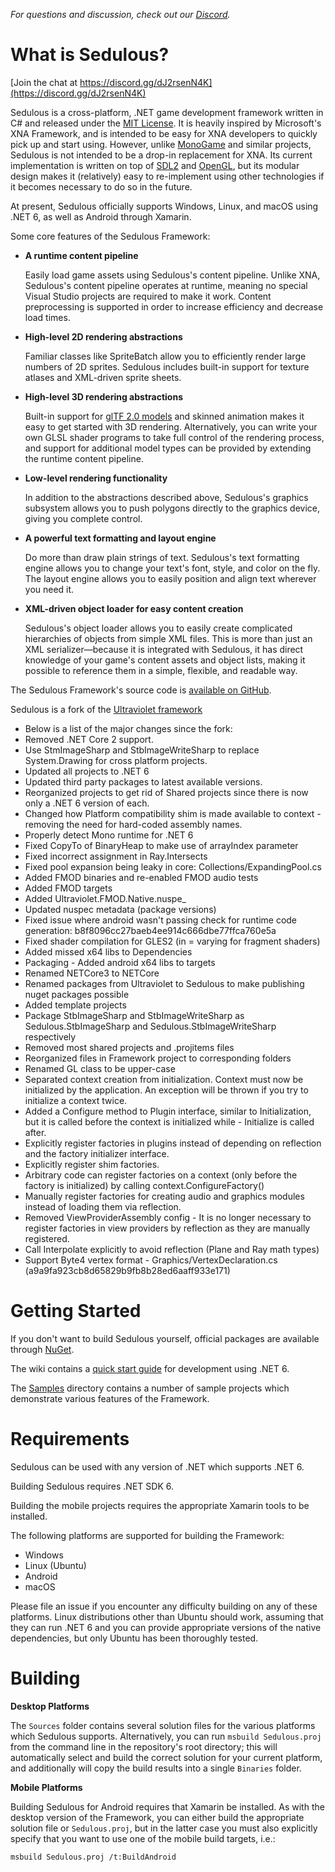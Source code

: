 _For questions and discussion, check out our [Discord](https://discord.gg/dJ2rsenN4K)._

What is Sedulous?
====================

[Join the chat at https://discord.gg/dJ2rsenN4K](https://discord.gg/dJ2rsenN4K)

Sedulous is a cross-platform, .NET game development framework written in C# and released under the [MIT License](http://opensource.org/licenses/MIT). It is heavily inspired by Microsoft's XNA Framework, and is intended to be easy for XNA developers to quickly pick up and start using. However, unlike [MonoGame](http://www.monogame.net/) and similar projects, Sedulous is not intended to be a drop-in replacement for XNA. Its current implementation is written on top of [SDL2](https://www.libsdl.org/) and [OpenGL](https://www.opengl.org/), but its modular design makes it (relatively) easy to re-implement using other technologies if it becomes necessary to do so in the future.

At present, Sedulous officially supports Windows, Linux, and macOS using .NET 6, as well as Android through Xamarin.

Some core features of the Sedulous Framework:

 * __A runtime content pipeline__
   
   Easily load game assets using Sedulous's content pipeline. Unlike XNA, Sedulous's content pipeline operates at runtime, meaning no special Visual Studio projects are required to make it work. Content preprocessing is supported in order to increase efficiency and decrease load times.
 
 * __High-level 2D rendering abstractions__
   
   Familiar classes like SpriteBatch allow you to efficiently render large numbers of 2D sprites. Sedulous includes built-in support for texture atlases and XML-driven sprite sheets.
 
 * __High-level 3D rendering abstractions__
   
   Built-in support for [glTF 2.0 models](https://www.khronos.org/gltf/) and skinned animation makes it easy to get started with 3D rendering. Alternatively, you can write your own GLSL shader programs to take full control of the rendering process, and support for additional model types can be provided by extending the runtime content pipeline.
 
 * __Low-level rendering functionality__
   
   In addition to the abstractions described above, Sedulous's graphics subsystem allows you to push polygons directly to the graphics device, giving you complete control.
 
 * __A powerful text formatting and layout engine__
   
   Do more than draw plain strings of text. Sedulous's text formatting engine allows you to change your text's font, style, and color on the fly. The layout engine allows you to easily position and align text wherever you need it.
 
 * __XML-driven object loader for easy content creation__
   
   Sedulous's object loader allows you to easily create complicated hierarchies of objects from simple XML files. This is more than just an XML serializer&mdash;because it is integrated with Sedulous, it has direct knowledge of your game's content assets and object lists, making it possible to reference them in a simple, flexible, and readable way.

The Sedulous Framework's source code is [available on GitHub](https://github.com/jayrulez/Sedulous).

Sedulous is a fork of the [Ultraviolet framework](https://github.com/tlgkccampbell/ultraviolet)

- Below is a list of the major changes since the fork:
- Removed .NET Core 2 support.
- Use StmImageSharp and StbImageWriteSharp to replace System.Drawing for cross platform projects.
- Updated all projects to .NET 6
- Updated third party packages to latest available versions.
- Reorganized projects to get rid of Shared projects since there is now only a .NET 6 version of each.
- Changed how Platform compatibility shim is made available to context - removing the need for hard-coded assembly names.
- Properly detect Mono runtime for .NET 6
- Fixed CopyTo of BinaryHeap to make use of arrayIndex parameter
- Fixed incorrect assignment in Ray.Intersects
- Fixed pool expansion being leaky in core: Collections/ExpandingPool.cs
- Added FMOD binaries and re-enabled FMOD audio tests
- Added FMOD targets
- Added Ultraviolet.FMOD.Native.nuspe_
- Updated nuspec metadata (package versions)
- Fixed issue where android wasn't passing check for runtime code generation: b8f8096cc27baeb4ee914c666dbe77ffca760e5a
- Fixed shader compilation for GLES2 (in = varying for fragment shaders)
- Added missed x64 libs to Dependencies
- Packaging - Added android x64 libs to targets
- Renamed NETCore3 to NETCore
- Renamed packages from Ultraviolet to Sedulous to make publishing nuget packages possible
- Added template projects
- Package StbImageSharp and StbImageWriteSharp as Sedulous.StbImageSharp and Sedulous.StbImageWriteSharp respectively
- Removed most shared projects and .projitems files
- Reorganized files in Framework project to corresponding folders
- Renamed GL class to be upper-case
- Separated context creation from initialization. Context must now be initialized by the application. An exception will be thrown if you try to initialize a context twice.
- Added a Configure method to Plugin interface, similar to Initialization, but it is called before the context is initialized while - Initialize is called after.
- Explicitly register factories in plugins instead of depending on reflection and the factory initializer interface.
- Explicitly register shim factories.
- Arbitrary code can register factories on a context (only before the factory is initialized) by calling context.ConfigureFactory()
- Manually register factories for creating audio and graphics modules instead of loading them via reflection.
- Removed ViewProviderAssembly config - It is no longer necessary to register factories in view providers by reflection as they are manually registered.
- Call Interpolate explicitly to avoid reflection (Plane and Ray math types)
- Support Byte4 vertex format - Graphics/VertexDeclaration.cs (a9a9fa923cb8d65829b9fb8b28ed6aaff933e171)




Getting Started
===============

If you don't want to build Sedulous yourself, official packages are available through [NuGet](https://www.nuget.org/packages?q=sedulous).

The wiki contains a [quick start guide](https://github.com/jayrulez/Sedulous/wiki/Getting-Started-with-.NET-Core-3.1) for development using .NET 6.

The [Samples](https://github.com/jayrulez/Sedulous/Samples) directory contains a number of sample projects which demonstrate various features of the Framework.

Requirements
============

Sedulous can be used with any version of .NET which supports .NET 6.

Building Sedulous requires .NET SDK 6.

Building the mobile projects requires the appropriate Xamarin tools to be installed.

The following platforms are supported for building the Framework:
* Windows
* Linux (Ubuntu)
* Android
* macOS

Please file an issue if you encounter any difficulty building on any of these platforms. Linux distributions other than Ubuntu should work, assuming that they can run .NET 6 and you can provide appropriate versions of the native dependencies, but only Ubuntu has been thoroughly tested.

Building
========

__Desktop Platforms__

The `Sources` folder contains several solution files for the various platforms which Sedulous supports. Alternatively, you can run `msbuild Sedulous.proj` from the command line in the repository's root directory; this will automatically select and build the correct solution for your current platform, and additionally will copy the build results into a single `Binaries` folder.

__Mobile Platforms__

Building Sedulous for Android requires that Xamarin be installed. As with the desktop version of the Framework, you can either build the appropriate solution file or `Sedulous.proj`, but in the latter case you must also explicitly specify that you want to use one of the mobile build targets, i.e.:

    msbuild Sedulous.proj /t:BuildAndroid
